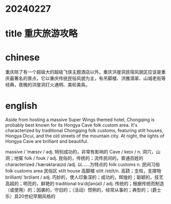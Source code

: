 
# 20240227

# title 重庆旅游攻略

# chinese 
重庆除了有一个超级大的超级飞侠主题酒店以外，重庆洪崖洞民宿风貌区应该是重庆最著名的景点，它以重庆传统民俗风貌为主，有吊脚楼、洪雅滴翠、山城老街等经典，夜晚的洪崖洞灯火通明、美轮美奂。

# english
Aside from hosting a massive Super Wings themed hotel, Chongqing is probably best known for its Hongya Cave folk custom area. It's characterized by traditional Chongqing folk customs, featuring stilt houses, Hongya Dicui, and the old streets of the mountain city. At night, the lights of Hongya Cave are brilliant and beautiful.

massive / ˈmæsɪv / adj. 特别成功的，非常有影响的
Cave / keɪv / n.  洞穴，山洞；地窖
folk / foʊk / adj.  民俗的，传统的；流传民间的，普通百姓的
characterized  /ˈkærəktəraɪzd /adj.
以……为特点的
folk customs n.  民间习俗
folk customs area 民俗区
stilt house 高脚楼
stilt /stɪlt/n.  高跷；支柱，支撑物
brilliant/ ˈbrɪliənt / adj.  巧妙的，使人印象深的；成功的，辉煌的；聪颖的，技艺高超的；明亮的，鲜艳的
traditional  trəˈdɪʃən(ə)l / adj.  传统的；根据传统而制造（或使用）的；因袭的，守旧的；（活动）惯例的，经常从事的；典型的；（爵士乐）具20世纪早期风格的

